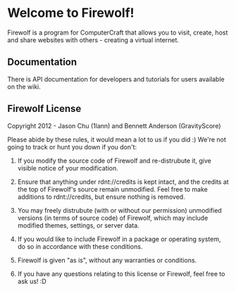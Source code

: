 # Welcome to Firewolf!

Firewolf is a program for ComputerCraft that allows you to visit, create, host and share websites with others - creating a virtual internet.

## Documentation

There is API documentation for developers and tutorials for users available on the wiki.

## Firewolf License

Copyright 2012 - Jason Chu (1lann) and Bennett Anderson (GravityScore)

Please abide by these rules, it would mean a lot to us if you did :)
We're not going to track or hunt you down if you don't:

1. If you modify the source code of Firewolf and re-distrubute it, give visible notice of your modification.

2. Ensure that anything under rdnt://credits is kept intact, and the
credits at the top of Firewolf's source remain unmodified. Feel free to make additions to rdnt://credits, but ensure nothing is removed.

3. You may freely distrubute (with or without our permission) unmodified versions (in terms of source code) of Firewolf, which may include modified themes, settings, or server data.

4. If you would like to include Firewolf in a package or operating system, do so in accordance with these conditions.

5. Firewolf is given "as is", without any warranties or conditions.

6. If you have any questions relating to this license or Firewolf, feel free to ask us! :D
